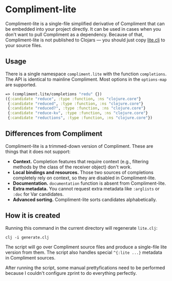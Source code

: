 # Compliment-lite

Compliment-lite is a single-file simplified derivative of Compliment that can be
embedded into your project directly. It can be used in cases when you don't want
to pull Compliment as a dependency. Because of that, Compliment-lite is not
published to Clojars — you should just copy [lite.clj](src/compliment/lite.clj)
to your source files.

## Usage

There is a single namespace `compliment.lite` with the function `completions`.
The API is identical to mainline Compliment. Most options in the `options-map`
are supported.

```clj
=> (compliment.lite/completions "redu" {})
({:candidate "reduce", :type :function, :ns "clojure.core"}
 {:candidate "reduced", :type :function, :ns "clojure.core"}
 {:candidate "reduced?", :type :function, :ns "clojure.core"}
 {:candidate "reduce-kv", :type :function, :ns "clojure.core"}
 {:candidate "reductions", :type :function, :ns "clojure.core"})
```

## Differences from Compliment

Compliment-lite is a trimmed-down version of Compliment. These are things that
it does not support:

- **Context.** Completion features that require context (e.g., filtering methods
  by the class of the receiver object) don't work.
- **Local bindings and resources.** Those two sources of completions completely
  rely on context, so they are disabled in Compliment-lite.
- **Documentation.** `documentation` function is absent from Compliment-lite.
- **Extra metadata.** You cannot request extra metadata like `:arglists` or
  `:doc` for Var candidates.
- **Advanced sorting.** Compliment-lite sorts candidates alphabetically.

## How it is created

Running this command in the current directory will regenerate `lite.clj`:

    clj -i generate.clj

The script will go over Compliment source files and produce a single-file lite
version from them. The script also handles special `^{:lite ...}` metadata in
Compliment sources.

After running the script, some manual prettyfications need to be performed
because I couldn't configure zprint to do everything perfectly.
